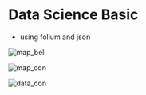 # Data Science Basic
- using folium and json


![map_bell](https://github.com/WONI2/python_study/assets/126743165/859529f5-cc64-4c3d-ad59-61eab65fcdb7)


![map_con](https://github.com/WONI2/python_study/assets/126743165/65497f08-4972-48b0-a9cc-e2696e9a560c)



![data_con](https://github.com/WONI2/python_study/assets/126743165/64fdd33d-4514-4cff-86fa-3b7daff80e84)

